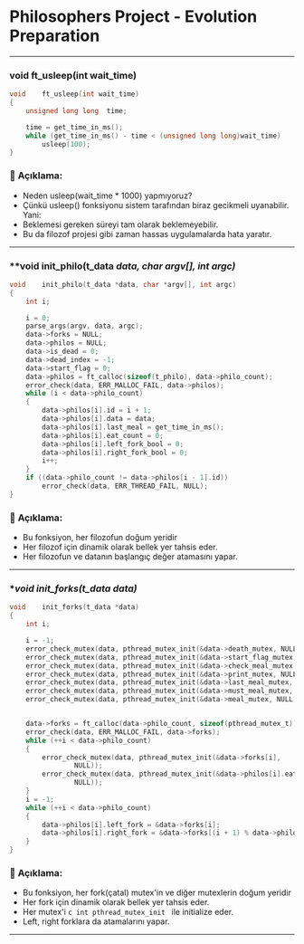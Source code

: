 # Philosophers Project - Evolution Preparation

---

###		**void	ft_usleep(int wait_time)**
```c
void	ft_usleep(int wait_time)
{
	unsigned long long	time;

	time = get_time_in_ms();
	while (get_time_in_ms() - time < (unsigned long long)wait_time)
		usleep(100);
}
```

### 🔧 **Açıklama:**
- Neden usleep(wait_time * 1000) yapmıyoruz?
- Çünkü usleep() fonksiyonu sistem tarafından biraz gecikmeli uyanabilir. Yani:
- Beklemesi gereken süreyi tam olarak beklemeyebilir.
- Bu da filozof projesi gibi zaman hassas uygulamalarda hata yaratır.

---

###		**void	init_philo(t_data *data, char *argv[], int argc)**
```c
void	init_philo(t_data *data, char *argv[], int argc)
{
	int	i;

	i = 0;
	parse_args(argv, data, argc);
	data->forks = NULL;
	data->philos = NULL;
	data->is_dead = 0;
	data->dead_index = -1;
	data->start_flag = 0;
	data->philos = ft_calloc(sizeof(t_philo), data->philo_count);
	error_check(data, ERR_MALLOC_FAIL, data->philos);
	while (i < data->philo_count)
	{
		data->philos[i].id = i + 1;
		data->philos[i].data = data;
		data->philos[i].last_meal = get_time_in_ms();
		data->philos[i].eat_count = 0;
		data->philos[i].left_fork_bool = 0;
		data->philos[i].right_fork_bool = 0;
		i++;
	}
	if ((data->philo_count != data->philos[i - 1].id))
		error_check(data, ERR_THREAD_FAIL, NULL);
}
```

### 🔧 **Açıklama:**
- Bu fonksiyon, her filozofun doğum yeridir
- Her filozof için dinamik olarak bellek yer tahsis eder.
- Her filozofun ve datanın başlangıç değer atamasını yapar.

---

###		**void	init_forks(t_data *data)**
```c
void	init_forks(t_data *data)
{
	int	i;

	i = -1;
	error_check_mutex(data, pthread_mutex_init(&data->death_mutex, NULL));
	error_check_mutex(data, pthread_mutex_init(&data->start_flag_mutex, NULL));
	error_check_mutex(data, pthread_mutex_init(&data->check_meal_mutex, NULL));
	error_check_mutex(data, pthread_mutex_init(&data->print_mutex, NULL));
	error_check_mutex(data, pthread_mutex_init(&data->last_meal_mutex, NULL));
	error_check_mutex(data, pthread_mutex_init(&data->must_meal_mutex, NULL));
	error_check_mutex(data, pthread_mutex_init(&data->meal_mutex, NULL));


	data->forks = ft_calloc(data->philo_count, sizeof(pthread_mutex_t));
	error_check(data, ERR_MALLOC_FAIL, data->forks);
	while (++i < data->philo_count)
	{
		error_check_mutex(data, pthread_mutex_init(&data->forks[i],
				NULL));
		error_check_mutex(data, pthread_mutex_init(&data->philos[i].eat_count_mutex,
				NULL));
	}
	i = -1;
	while (++i < data->philo_count)
	{
		data->philos[i].left_fork = &data->forks[i];
		data->philos[i].right_fork = &data->forks[(i + 1) % data->philo_count];
	}
}
```

### 🔧 **Açıklama:**
- Bu fonksiyon, her fork(çatal) mutex'in ve diğer mutexlerin doğum yeridir
- Her fork için dinamik olarak bellek yer tahsis eder.
- Her mutex'i ```c int pthread_mutex_init ``` ile initialize eder.
- Left, right forklara da atamalarını yapar.

---